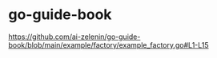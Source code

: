 # go-guide-book



https://github.com/ai-zelenin/go-guide-book/blob/main/example/factory/example_factory.go#L1-L15

